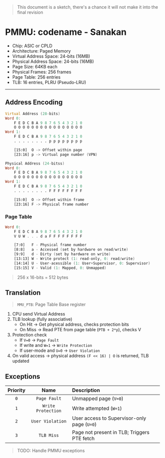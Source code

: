 > This document is a sketch, there's a chance it will not make it into the final revision

# PMMU: codename - Sanakan

- Chip: ASIC or CPLD
- Architecture: Paged Memory
- Virtual Address Space: 24-bits (16MB)
- Physical Address Space: 24-bits (16MB)
- Page Size: 64KB each
- Physical Frames: 256 frames
- Page Table: 256 entries
- TLB: 16 entries, PLRU (Pseudo-LRU)

---

## Address Encoding

```asm
Virtual Address (28-bits)
Word 0:
	F E D C B A 9 8 7 6 5 4 3 2 1 0
	O O O O O O O O O O O O O O O O
Word 1:
	F E D C B A 9 8 7 6 5 4 3 2 1 0
	. . . . . . . . p p p p p p p p

	[15:0]  O -> Offset within page
	[23:16] p -> Virtual page number (VPN)

Physical Address (24-bitss)
Word 0:
	F E D C B A 9 8 7 6 5 4 3 2 1 0
	O O O O O O O O O O O O O O O O
Word 1:
	F E D C B A 9 8 7 6 5 4 3 2 1 0
	. . . . . . . . F F F F F F F F

	[15:0]  O -> Offset within frame
	[23:16] F -> Physical frame number
```

### Page Table

```asm
Word 0:
	F E D C B A 9 8 7 6 5 4 3 2 1 0
	V U W . . . d a F F F F F F F F

	[7:0]   F - Physical frame number
	[8:8]   a - Accessed (set by hardware on read/write)
	[9:9]   d - Dirty (set by hardware on write)
	[13:13] W - Write protect (1: read-only, 0: read/write)
	[14:14] U - User-acessible (1: User+Supervisor, 0: Supervisor)
	[15:15] V - Valid (1: Mapped, 0: Unmapped)
```

> 256 x 16-bits = 512 bytes

## Translation

> `MMU_PTB`: Page Table Base register

1. CPU send Virtual Address
2. TLB lookup (fully associative)
    - On Hit -> Get physical address, checks protection bits
    - On Miss -> Read PTE from page table (`PTB + 2*p`), checks V
3. Protection check
    - If `V=0` -> `Page Fault`
    - If write and `W=1` -> `Write Protection`
    - If user-mode and `U=0` -> `User Violation`
4. On valid access -> physical address `(F << 16) | O` is returned, TLB updated

## Exceptions

| Priority |        Name        | Description                                 |
| :------: | :----------------: | :------------------------------------------ |
|   `0`    |    `Page Fault`    | Unmapped page (`V=0`)                       |
|   `1`    | `Write Protection` | Write attempted (`W=1`)                     |
|   `2`    |  `User Violation`  | User access to Supervisor-only page (`U=0`) |
|   `3`    |     `TLB Miss`     | Page not present in TLB; Triggers PTE fetch |

> TODO: Handle PMMU exceptions
